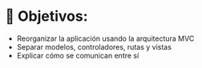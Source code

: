 # 🎯 Objetivos:

- Reorganizar la aplicación usando la arquitectura MVC
- Separar modelos, controladores, rutas y vistas
- Explicar cómo se comunican entre sí
